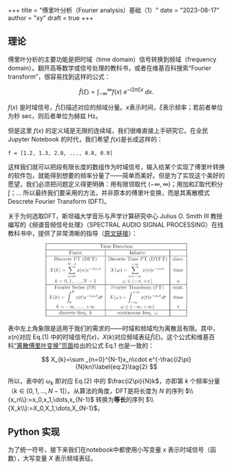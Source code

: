 +++
title = "傅里叶分析（Fourier analysis）基础（1）"
date = "2023-08-17"
author = "xy"
draft = true
+++

## 理论

傅里叶分析的主要功能是把时域（time domain）信号转换到频域（frequency domain）。翻开高等数学或信号处理的教科书，或者在维基百科搜索“Fourier transform”，很容易找到这样的公式：

$$
{\hat {f}}(\xi )=\int _{-\infty }^{\infty }f(x)\ e^{-i2\pi \xi x}\ dx.\label{eq:1}\tag{1}
$$

$f(x)$ 是时域信号，$\hat f(\xi)$描述对应的频域分量。$x$表示时间，$\xi$表示频率；若前者单位为秒 sec，则后者单位为赫兹 Hz。

但是这里 $f(x)$ 的定义域是无限的连续域，我们很难直接上手研究它。在全民 Jupyter Notebook 的时代，我们希望 $f(x)$是长成这样的：

```
f = [1.2, 1.3, 2.0, ..., 0.8, 0.9]
```

这样我们就可以把段有限长度的数组作为时域信号，输入给某个实现了傅里叶转换的软件包，就能得到想要的频率分量了——简单而美好。但是为了实现这个美好的愿望，我们必须把问题定义得更明确：用有限领取代 $(-\infty,\infty)$；用加和$\Sigma$取代积分$\int$；… 所以最终我们要采用的方法，并非原本的傅里叶变换，而是其离散模式 Descrete Fourier Transform (DFT)。

关于为何选取DFT，斯坦福大学音乐与声学计算研究中心 Julius O. Smith III 教授编写的《频谱音频信号处理》（SPECTRAL AUDIO SIGNAL PROCESSING）在线教科书中，提供了非常清晰的指导（[原文链接](https://ccrma.stanford.edu/~jos/sasp/Fourier_Transforms_Continuous_Discrete_Time_Frequency.html)）：

<!-- ![Resize](images/img87_2x.png) -->
<!-- <img src="images/img87_2x.png" alt="text" width=60% /> -->

<p align="center">
    <img src="images/img87_2x.png" alt="text" width=65% />
</p>

表中左上角象限是适用于我们的需求的——时域和频域均为离散且有限。其中，$x(n)$对应 Eq.(1) 中的时域信号$f(x)$，$X(k)$对应频域表征$\hat{f}(\xi)$。这个公式和维基百科[“离散傅里叶变换”页面](https://en.wikipedia.org/wiki/Discrete_Fourier_transform#)给出的公式 Eq.1 也是一致的：


$$
X_{k}=\sum _{n=0}^{N-1}x_n\cdot e^{-\frac{i2\pi}{N}kn}\label{eq:2}\tag{2}
$$

所以，表中的 $\omega_k$ 即对应 Eq.(2) 中的 $\frac{i2\pi}{N}k$，亦即第 $k$ 个频率分量（$k\in [0,1,\dots,N-1]$）。从算法的角度，DFT是将长度为 $N$ 的序列 $\\{x_n\\}:=x_0,x_1,\dots,x_{N-1}$ 转换为**等长**的序列 $\\{X_k\\}:=X_0,X_1,\dots,X_{N-1}$。

## Python 实现
为了统一符号，接下来我们在notebook中都使用小写变量 $x$ 表示时域信号（函数），大写变量 $X$ 表示频域表征。


